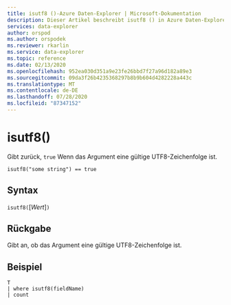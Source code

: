 ```yaml
---
title: isutf8 ()-Azure Daten-Explorer | Microsoft-Dokumentation
description: Dieser Artikel beschreibt isutf8 () in Azure Daten-Explorer.
services: data-explorer
author: orspod
ms.author: orspodek
ms.reviewer: rkarlin
ms.service: data-explorer
ms.topic: reference
ms.date: 02/13/2020
ms.openlocfilehash: 952ea030d351a9e23fe26bbd7f27a96d182a89e3
ms.sourcegitcommit: 09da3f26b4235368297b8b9b604d4282228a443c
ms.translationtype: MT
ms.contentlocale: de-DE
ms.lasthandoff: 07/28/2020
ms.locfileid: "87347152"
---
```

# <a name="isutf8"></a>isutf8()

Gibt zurück, `true` Wenn das Argument eine gültige UTF8-Zeichenfolge ist.
    
```kusto
isutf8("some string") == true
```

## <a name="syntax"></a>Syntax

`isutf8(`[*Wert*]`)`

## <a name="returns"></a>Rückgabe

Gibt an, ob das Argument eine gültige UTF8-Zeichenfolge ist.

## <a name="example"></a>Beispiel

```kusto
T
| where isutf8(fieldName)
| count
```